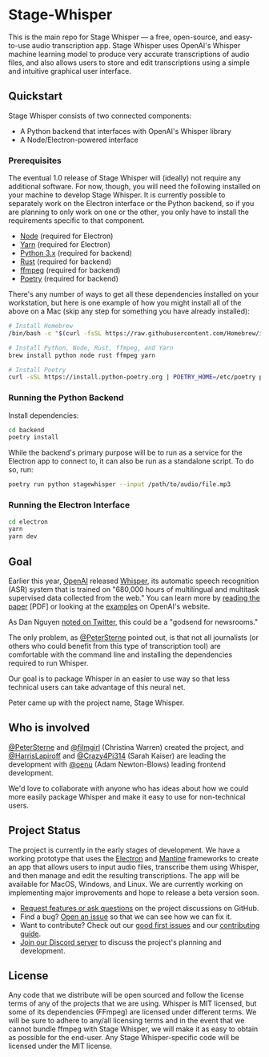 # Stage-Whisper

This is the main repo for Stage Whisper — a free, open-source, and easy-to-use audio transcription app. Stage Whisper uses OpenAI's Whisper machine learning model to produce very accurate transcriptions of audio files, and also allows users to store and edit transcriptions using a simple and intuitive graphical user interface.

## Quickstart

Stage Whisper consists of two connected components:

* A Python backend that interfaces with OpenAI's Whisper library
* A Node/Electron-powered interface

### Prerequisites

The eventual 1.0 release of Stage Whisper will (ideally) not require any additional software. For now, though, you will need the following installed on your machine to develop Stage Whisper. It is currently possible to separately work on the Electron interface or the Python backend, so if you are planning to only work on one or the other, you only have to install the requirements specific to that component.

* [Node](https://nodejs.org/en/) (required for Electron)
* [Yarn](https://yarnpkg.com/) (required for Electron)
* [Python 3.x](https://www.python.org/) (required for backend)
* [Rust](https://www.rust-lang.org/) (required for backend)
* [ffmpeg](https://ffmpeg.org/) (required for backend)
* [Poetry](https://python-poetry.org/) (required for backend)

There's any number of ways to get all these dependencies installed on your workstation, but here is one example of how you might install all of the above on a Mac (skip any step for something you have already installed):

```sh
# Install Homebrew
/bin/bash -c "$(curl -fsSL https://raw.githubusercontent.com/Homebrew/install/HEAD/install.sh)"

# Install Python, Node, Rust, ffmpeg, and Yarn
brew install python node rust ffmpeg yarn

# Install Poetry
curl -sSL https://install.python-poetry.org | POETRY_HOME=/etc/poetry python3 -
```

### Running the Python Backend

Install dependencies:

```sh
cd backend
poetry install
```

While the backend's primary purpose will be to run as a service for the Electron app to connect to, it can also be run as a standalone script. To do so, run:

```sh
poetry run python stagewhisper --input /path/to/audio/file.mp3
```

### Running the Electron Interface

```sh
cd electron
yarn
yarn dev
```

## Goal

Earlier this year, [OpenAI](https://openai.com/blog/whisper/) released [Whisper](https://github.com/openai/whisper), its automatic speech recognition (ASR) system that is trained on "680,000 hours of multilingual and multitask supervised data collected from the web." You can learn more by [reading the paper](https://cdn.openai.com/papers/whisper.pdf) [PDF] or looking at the [examples](https://openai.com/blog/whisper/) on OpenAI's website.

As Dan Nguyen [noted on Twitter](https://twitter.com/dancow/status/1572749731704573957), this could be a "godsend for newsrooms."

The only problem, as [@PeterSterne](https://github.com/petersterne) pointed out, is that not all journalists (or others who could benefit from this type of transcription tool) are comfortable with the command line and installing the dependencies required to run Whisper.

Our goal is to package Whisper in an easier to use way so that less technical users can take advantage of this neural net.

Peter came up with the project name, Stage Whisper.

## Who is involved

[@PeterSterne](https://github.com/petersterne) and [@filmgirl](https://github.com/filmgirl) (Christina Warren) created the project, and [@HarrisLapiroff](https://github.com/harrislapiroff) and [@Crazy4Pi314](https://github.com/crazy4pi314) (Sarah Kaiser) are leading the development with [@oenu](https://github.com/oenu) (Adam Newton-Blows) leading frontend development.

We'd love to collaborate with anyone who has ideas about how we could more easily package Whisper and make it easy to use for non-technical users.

## Project Status

The project is currently in the early stages of development. We have a working prototype that uses the [Electron](https://www.electronjs.org/) and [Mantine](https://mantine.dev/) frameworks to create an app that allows users to input audio files, transcribe them using Whisper, and then manage and edit the resulting transcriptions. The app will be available for MacOS, Windows, and Linux. We are currently working on implementing major improvements and hope to release a beta version soon.

- [Request features or ask questions](https://github.com/Stage-Whisper/Stage-Whisper/discussions) on the project discussions on GitHub.
- Find a bug? [Open an issue](https://github.com/Stage-Whisper/Stage-Whisper/issues/choose) so that we can see how we can fix it.
- Want to contribute? Check out our [good first issues](https://github.com/Stage-Whisper/Stage-Whisper/contribute) and our [contributing guide](CONTRIBUTING).
- [Join our Discord server](https://discord.gg/dKp7zpWKVK) to discuss the project's planning and development.

## License

Any code that we distribute will be open sourced and follow the license terms of any of the projects that we are using. Whisper is MIT licensed, but some of its dependencies (FFmpeg) are licensed under different terms. We will be sure to adhere to any/all licensing terms and in the event that we cannot bundle ffmpeg with Stage Whisper, we will make it as easy to obtain as possible for the end-user. Any Stage Whisper-specific code will be licensed under the MIT license.
